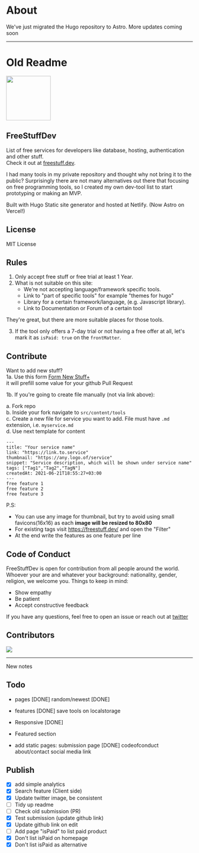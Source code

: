 # About
We've just migrated the Hugo repository to Astro. More updates coming soon

---

# Old Readme

<img src="https://i.ibb.co/ZHwQF1b/Screen-Shot-2022-09-23-at-15-50-49-removebg-preview.png" width="120px"/>


## FreeStuffDev
List of free services for developers like database, hosting, authentication and other stuff.  
Check it out at [freestuff.dev](https://freestuff.dev). 

I had many tools in my private repository and thought why not bring it to the public?
Surprisingly there are not many alternatives out there that focusing on free programming tools, so I created my own dev-tool list to start prototyping or making an MVP.


Built with Hugo Static site generator and hosted at Netlify. (Now Astro on Vercel!)

## License
MIT License

## Rules
1. Only accept free stuff or free trial at least 1 Year.
2. What is not suitable on this site:   
   - We're not accepting language/framework specific tools. 
   - Link to "part of specific tools" for example "themes for hugo"
   - Library for a certain framework/language, (e.g. Javascript library). 
   - Link to Documentation or Forum of a certain tool

They're great, but there are more suitable places for those tools.

3. If the tool only offers a 7-day trial or not having a free offer at all, let's mark it as `isPaid: true` on the `frontMatter`.

## Contribute
Want to add new stuff?   
1a. Use this form
[Form New Stuff+](https://freestuff.dev/submit)  
it will prefill some value for your github Pull Request

1b. If you're going to create file manually (not via link above):

a. Fork repo  
b. Inside your fork navigate to `src/content/tools`  
c. Create a new file for service you want to add. File must have `.md` extension, i.e. `myservice.md`  
d. Use next template for content

```
---
title: "Your service name"
link: "https://link.to.service"
thumbnail: "https://any.logo.of/service"
snippet: "Service description, which will be shown under service name"
tags: ["Tag1","Tag2","TagN"]
createdAt: 2021-06-21T18:55:27+03:00
---
free feature 1
free feature 2
free feature 3
```

P.S:

- You can use any image for thumbnail, but try to avoid using small favicons(16x16) as each **image will be resized to 80x80**
- For existing tags visit https://freestuff.dev/ and open the "Filter"
- At the end write the features as one feature per line

## Code of Conduct
FreeStuffDev is open for contribution from all people around the world. Whoever your are and whatever your background: nationality, gender, religion, we welcome you. Things to keep in mind:
- Show empathy
- Be patient
- Accept constructive feedback

If you have any questions, feel free to open an issue or reach out at [twitter](https://twitter.com/hilmanski)

## Contributors
<a href="https://github.com/hilmanski/freeStuffDev/graphs/contributors">
  <img src="https://contrib.rocks/image?repo=hilmanski/freeStuffDev" />
</a>


--- 

New notes

## Todo

- pages [DONE]
random/newest [DONE]

- features [DONE]
save tools on localstorage

- Responsive [DONE]

- Featured section

- add static pages:
submission page [DONE]
codeofconduct
about/contact
social media link


## Publish
- [X] add simple analytics
- [X] Search feature (Client side)
- [X] Update twitter image, be consistent
- [ ] Tidy up readme
- [ ] Check old submission (PR)
- [X] Test submission (update github link)
- [X] Update github link on edit
- [ ] Add page "isPaid" to list paid product
- [X] Don't list isPaid on homepage
- [X] Don't list isPaid as alternative
